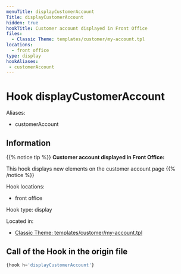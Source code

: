 ```yaml
---
menuTitle: displayCustomerAccount
Title: displayCustomerAccount
hidden: true
hookTitle: Customer account displayed in Front Office
files:
  - Classic Theme: templates/customer/my-account.tpl
locations:
  - front office
type: display
hookAliases:
 - customerAccount
---
```


# Hook displayCustomerAccount

Aliases: 
 - customerAccount



## Information

{{% notice tip %}}
**Customer account displayed in Front Office:** 

This hook displays new elements on the customer account page
{{% /notice %}}

Hook locations: 
  - front office

Hook type: display

Located in: 
  - [Classic Theme: templates/customer/my-account.tpl](https://github.com/PrestaShop/classic-theme/blob/develop/templates/customer/my-account.tpl)

## Call of the Hook in the origin file

```php
{hook h='displayCustomerAccount'}
```